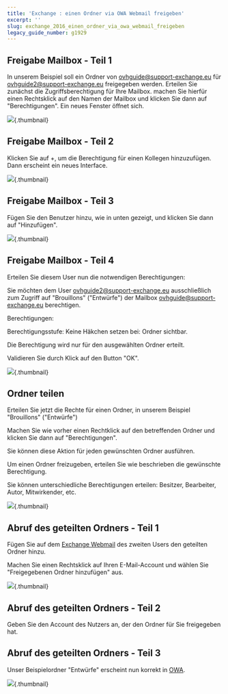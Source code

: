 ```yaml
---
title: 'Exchange : einen Ordner via OWA Webmail freigeben'
excerpt: ''
slug: exchange_2016_einen_ordner_via_owa_webmail_freigeben
legacy_guide_number: g1929
---
```



## Freigabe Mailbox - Teil 1
In unserem Beispiel soll ein Ordner von ovhguide@support-exchange.eu für ovhguide2@support-exchange.eu freigegeben werden.
Erteilen Sie zunächst die Zugriffsberechtigung für Ihre Mailbox.
machen Sie hierfür einen Rechtsklick auf den Namen der Mailbox und klicken Sie dann auf "Berechtigungen".
Ein neues Fenster öffnet sich.

![](images/img_2976.jpg){.thumbnail}


## Freigabe Mailbox - Teil 2
Klicken Sie auf +, um die Berechtigung für einen Kollegen hinzuzufügen.
Dann erscheint ein neues Interface.

![](images/img_2982.jpg){.thumbnail}


## Freigabe Mailbox - Teil 3
Fügen Sie den Benutzer hinzu, wie in unten gezeigt, und klicken Sie dann auf "Hinzufügen".

![](images/img_2983.jpg){.thumbnail}


## Freigabe Mailbox - Teil 4
Erteilen Sie diesem User nun die notwendigen Berechtigungen:

Sie möchten dem User ovhguide2@support-exchange.eu ausschließlich zum Zugriff auf "Brouillons" ("Entwürfe") der Mailbox ovhguide@support-exchange.eu berechtigen.

Berechtigungen:

Berechtigungsstufe: Keine
Häkchen setzen bei: Ordner sichtbar.

Die Berechtigung wird nur für den ausgewählten Ordner erteilt.

Validieren Sie durch Klick auf den Button "OK".

![](images/img_2985.jpg){.thumbnail}


## Ordner teilen
Erteilen Sie jetzt die Rechte für einen Ordner, in unserem Beispiel "Brouillons" ("Entwürfe")

Machen Sie wie vorher einen Rechtklick auf den betreffenden Ordner und klicken Sie dann auf "Berechtigungen".

Sie können diese Aktion für jeden gewünschten Ordner ausführen.

Um einen Ordner freizugeben, erteilen Sie wie beschrieben die gewünschte Berechtigung.

Sie können unterschiedliche Berechtigungen erteilen: Besitzer, Bearbeiter, Autor, Mitwirkender, etc.

![](images/img_2986.jpg){.thumbnail}


## Abruf des geteilten Ordners - Teil 1
Fügen Sie auf dem [Exchange Webmail](https://ex.mail.ovh.net/owa/) des zweiten Users den geteilten Ordner hinzu.

Machen Sie einen Rechtsklick auf Ihren E-Mail-Account und wählen Sie "Freigegebenen Ordner hinzufügen" aus.

![](images/img_2988.jpg){.thumbnail}


## Abruf des geteilten Ordners - Teil 2
Geben Sie den Account des Nutzers an, der den Ordner für Sie freigegeben hat.


## Abruf des geteilten Ordners - Teil 3
Unser Beispielordner "Entwürfe" erscheint nun korrekt in [OWA](https://ex.mail.ovh.net/owa/).

![](images/img_2989.jpg){.thumbnail}

